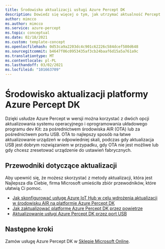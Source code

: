 ```yaml
---
title: Środowisko aktualizacji usługi Azure Percept DK
description: Dowiedz się więcej o tym, jak utrzymać aktualność Percept na platformie Azure
author: mimcco
ms.author: mimcco
ms.service: azure-percept
ms.topic: conceptual
ms.date: 02/18/2021
ms.custom: template-concept
ms.openlocfilehash: 0d53ca9a2203dc4c901c62226c584dcef580d648
ms.sourcegitcommit: b4647f06c0953435af3cb24baaf6d15a5a761a9c
ms.translationtype: MT
ms.contentlocale: pl-PL
ms.lasthandoff: 03/02/2021
ms.locfileid: "101663709"
---
```

# <a name="the-azure-percept-dk-update-experience"></a>Środowisko aktualizacji platformy Azure Percept DK

Dzięki usłudze Azure Percept w wersji można korzystać z dwóch opcji aktualizowania systemu operacyjnego i oprogramowania układowego programu dev Kit: za pośrednictwem środowiska AIR (OTA) lub za pośrednictwem portu USB. OTA to najlepszy sposób na łatwe aktualizowanie urządzeń w odpowiedniej skali, podczas gdy aktualizacja USB jest dobrym rozwiązaniem w przypadku, gdy OTA nie jest możliwe lub gdy chcesz zresetować urządzenie do ustawień fabrycznych.

## <a name="update-experience-guides"></a>Przewodniki dotyczące aktualizacji

Aby upewnić się, że możesz skorzystać z metody aktualizacji, która jest Najlepsza dla Ciebie, firma Microsoft umieściła zbiór przewodników, które ułatwią Ci pomoc.

- [Jak skonfigurować usługę Azure IoT Hub w celu wdrożenia aktualizacji w środowisku AIR na platformie Azure Percept DK](./how-to-set-up-over-the-air-updates.md)
- [Jak zaktualizować platformę Azure Percept DK przez powietrze](./how-to-update-over-the-air.md)
- [Aktualizowanie usługi Azure Percept DK przez port USB](./how-to-update-via-usb.md)

## <a name="next-steps"></a>Następne kroki

Zamów usługę Azure Percept DK w [Sklepie Microsoft Online](https://go.microsoft.com/fwlink/p/?LinkId=2155270).